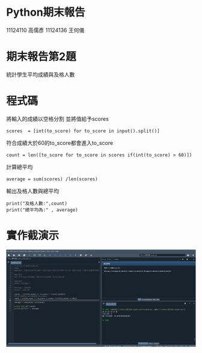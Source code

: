 # Python期末報告
11124110 高儒彥 11124136 王何儀
# 期末報告第2題
統計學生平均成績與及格人數
# 程式碼
將輸入的成績以空格分割
並將值給予scores
```
scores  = [int(to_score) for to_score in input().split()]
```
符合成績大於60的to_score都會進入to_score
```
count = len([to_score for to_score in scores if(int(to_score) > 60)])
```
計算總平均
```
average = sum(scores) /len(scores)
```
輸出及格人數與總平均
```
print("及格人數:",count)
print("總平均為:" , average)
```
# 實作截演示
![image](https://github.com/OHIMEOPP/FinalHwPy/blob/main/FinalHwpy.png)
